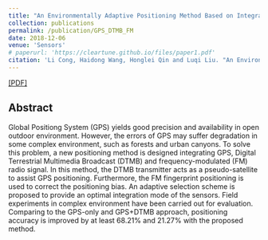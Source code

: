```yaml
---
title: "An Environmentally Adaptive Positioning Method Based on Integration of GPS/DTMB/FM"
collection: publications
permalink: /publication/GPS_DTMB_FM
date: 2018-12-06
venue: 'Sensors'
# paperurl: 'https://cleartune.github.io/files/paper1.pdf'
citation: 'Li Cong, Haidong Wang, Honglei Qin and Luqi Liu. "An Environmentally Adaptive Positioning Method Based on Integration of GPS/DTMB/FM," <i>Sensors</i>, vol. 18, no. 12, pp. 4292, 2018.'
---
```


[[PDF]](https://cleartune.github.io/files/Paper_GPS_DTMB_FM.pdf)

## Abstract
Global Positiong System (GPS) yields good precision and availability in open outdoor environment. However, the errors of GPS may suffer degradation in some complex environment, such as forests and urban canyons. To solve this problem, a new positioning method is designed integrating GPS, Digital Terrestrial Multimedia Broadcast (DTMB) and frequency-modulated (FM) radio signal. In this method, the DTMB transmitter acts as a pseudo-satellite to assist GPS positioning. Furthermore, the FM fingerprint positioning is used to correct the positioning bias. An adaptive selection scheme is proposed to provide an optimal integration mode of the sensors. Field experiments in complex environment have been carried out for evaluation. Comparing to the GPS-only and GPS+DTMB approach, positioning accuracy is improved by at least 68.21% and 21.27% with the proposed method.
